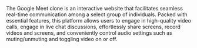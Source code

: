
The Google Meet clone is an interactive website that facilitates seamless real-time communication among a select group of individuals. Packed with essential features, this platform allows users to engage in high-quality video calls, engage in live chat discussions, effortlessly share screens, record videos and screens, and conveniently control audio settings such as muting/unmuting and toggling video on or off.
